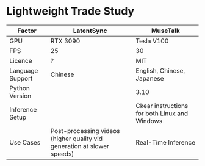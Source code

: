 # Lightweight Trade Study

| Factor | LatentSync | MuseTalk |
| ------ | ---------- | -------- |
| GPU | RTX 3090 | Tesla V100 |
| FPS | 25 | 30 | 
| Licence | ? | MIT | 
| Language Support | Chinese | English, Chinese, Japanese | 
| Python Version |   | 3.10 |
| Inference Setup |   | Ckear instructions for both Linux and Windows |
| Use Cases | Post-processing videos (higher quality vid generation at slower speeds) | Real-Time Inference |